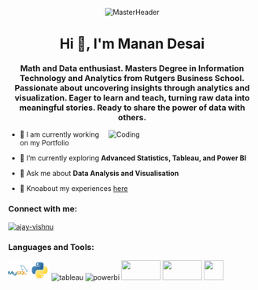 <p align="center">
  <img src="https://user-images.githubusercontent.com/74038190/212749447-bfb7e725-6987-49d9-ae85-2015e3e7cc41.gif" alt="MasterHeader" width="50%" />
</p>

<h1 align="center">Hi 👋, I'm Manan Desai</h1>
<h3 align="center">Math and Data enthusiast. Masters Degree in Information Technology and Analytics from Rutgers Business School. Passionate about uncovering insights through analytics and visualization. Eager to learn and teach, turning raw data into meaningful stories. Ready to share the power of data with others.</h3>
<img align="right" alt="Coding" width="300" src="https://assets-global.website-files.com/5c19020c997c25514d17d86f/60c0da6805ff4dd716da834f_Visual%20data%20(1).gif">


- 🔭 I am currently working on my Portfolio 
  
- 🌱 I’m currently exploring **Advanced Statistics, Tableau, and Power BI**

- 💬 Ask me about **Data Analysis and Visualisation**

- 📄 Knoabout my experiences [here](https://www.linkedin.com/in/mananpdesai/#/)

<h3 align="left">Connect with me:</h3>
<p align="left">
<a href="https://www.linkedin.com/in/mananpdesai/#/" target="blank"><img align="center" src="https://raw.githubusercontent.com/rahuldkjain/github-profile-readme-generator/master/src/images/icons/Social/linked-in-alt.svg" alt="ajay-vishnu" height="30" width="40" /></a>
</p>

<h3 align="left">Languages and Tools:</h3>
<p align="left"> 
<a> <img src="https://raw.githubusercontent.com/devicons/devicon/master/icons/mysql/mysql-original-wordmark.svg" alt="mysql" width="40" height="40"/> </a> 
<a> <img src="https://raw.githubusercontent.com/devicons/devicon/master/icons/python/python-original.svg" alt="python" width="40" height="40"/> </a> 
<a> <img src="https://www.selectdistinct.co.uk/wp-content/uploads/2023/03/Tableau-logo-removebg-preview.png" alt="tableau" width="40" height="40"/> </a> 
<a> <img src="https://its.ucr.edu/sites/default/files/styles/form_preview/public/powerbi%20logo%201.png?itok=yYXO-S-V" alt="powerbi" width="40" height="40"/> </a> 
<a> <img src="https://img.shields.io/badge/Microsoft%20SQL%20Server-CC2927?style=for-the-badge&logo=microsoft%20sql%20server&logoColor=white" width="80" height="40"/></a> 
<a> <img src="https://img.shields.io/badge/Microsoft_Excel-217346?style=for-the-badge&logo=microsoft-excel&logoColor=white" width="80" height="40"/> </a> 
<a> <img src="https://img.shields.io/badge/r-%23276DC3.svg?style=for-the-badge&logo=r&logoColor=white" width="40" height="40"/> </a> 





